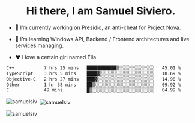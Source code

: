 <h1 align="center">Hi there, I am Samuel Siviero.</h1>

- 🔭 I’m currently working on [Presidio](https://presidio.ac), an anti-cheat for [Project Nova](https://discord.gg/novafn).

- 🌱 I’m learning Windows API, Backend / Frontend architectures and live services managing.

- ❤️ I love a certain girl named Ella.

<!--START_SECTION:waka-->

```txt
C++           7 hrs 25 mins   ███████████▒░░░░░░░░░░░░░   45.01 %
TypeScript    3 hrs 5 mins    ████▓░░░░░░░░░░░░░░░░░░░░   18.69 %
Objective-C   2 hrs 27 mins   ███▓░░░░░░░░░░░░░░░░░░░░░   14.90 %
Other         1 hr 38 mins    ██▒░░░░░░░░░░░░░░░░░░░░░░   09.92 %
C             49 mins         █▒░░░░░░░░░░░░░░░░░░░░░░░   04.99 %
```

<!--END_SECTION:waka-->

<p><img align="left" src="https://github-readme-stats.vercel.app/api/top-langs?username=samuelsiv&show_icons=true&locale=en&layout=compact&theme=radical" alt="samuelsiv" /></p>

<p>&nbsp;<img align="center" src="https://github-readme-stats.vercel.app/api?username=samuelsiv&show_icons=true&locale=en&theme=radical" alt="samuelsiv" /></p>
<p align="left"> <img src="https://komarev.com/ghpvc/?username=samuelsiv&label=Profile%20views&color=0e75b6&style=flat" alt="samuelsiv" /> </p>

